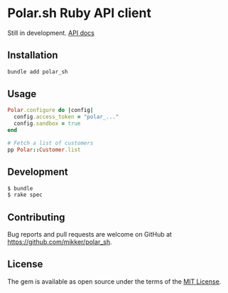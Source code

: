 # Polar.sh Ruby API client

Still in development. [API docs](https://docs.polar.sh/api)

## Installation

```bash
bundle add polar_sh
```

## Usage

```ruby
Polar.configure do |config|
  config.access_token = "polar_..."
  config.sandbox = true
end

# Fetch a list of customers
pp Polar::Customer.list
```

## Development

```sh
$ bundle
$ rake spec
```

## Contributing

Bug reports and pull requests are welcome on GitHub at https://github.com/mikker/polar_sh.

## License

The gem is available as open source under the terms of the [MIT License](https://opensource.org/licenses/MIT).
